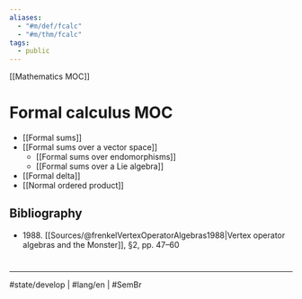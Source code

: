 ```yaml
---
aliases:
  - "#m/def/fcalc"
  - "#m/thm/fcalc"
tags:
  - public
---
```

[[Mathematics MOC]]
# Formal calculus MOC

- [[Formal sums]]
- [[Formal sums over a vector space]]
  - [[Formal sums over endomorphisms]]
  - [[Formal sums over a Lie algebra]]
- [[Formal delta]]
- [[Normal ordered product]]

## Bibliography

- 1988\. [[Sources/@frenkelVertexOperatorAlgebras1988|Vertex operator algebras and the Monster]], §2, pp. 47–60

#
---
#state/develop | #lang/en | #SemBr
